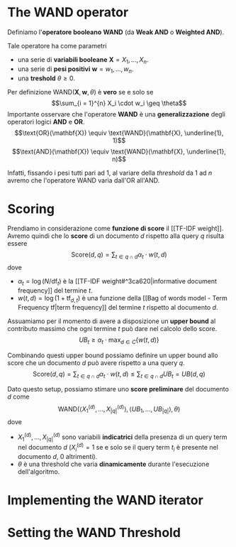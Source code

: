 # The WAND operator
Definiamo l'**operatore booleano** **WAND** (da **Weak AND** o **Weighted AND**).

Tale operatore ha come parametri
- una serie di **variabili booleane** $\mathbf{X} = X_1, ..., X_n$.
- una serie di **pesi positivi** $\mathbf{w} = w_1, ..., w_n$.
- una **treshold** $\theta \geq 0$.

Per definizione $\text{WAND}(\mathbf{X}, \mathbf{w}, \theta)$ è **vero** se e solo se $$\sum_{i = 1}^{n} X_i \cdot w_i \geq \theta$$ 
Importante osservare che l'operatore **WAND** è una **generalizzazione** degli operatori logici **AND** e **OR**.
$$\text{OR}(\mathbf{X}) \equiv \text{WAND}(\mathbf{X}, \underline{1}, 1)$$
$$\text{AND}(\mathbf{X}) \equiv \text{WAND}(\mathbf{X}, \underline{1}, n)$$

Infatti, fissando i pesi tutti pari ad 1, al variare della *threshold* da $1$ ad $n$ avremo che l'operatore WAND varia dall'OR all'AND.

# Scoring
Prendiamo in considerazione come **funzione di score** il [[TF-IDF weight]].
Avremo quindi che lo **score** di un documento $d$ rispetto alla query $q$ risulta essere $$\text{Score}(d,q) = \sum_{t \in q \cap d}\alpha_t \cdot w(t,d)$$ dove
- $\alpha_t = \log{(N/\text{df}_t)}$ è la [[TF-IDF weight#^3ca620|informative document frequency]] del termine $t$.
- $w(t,d) = \log{(1 + \text{tf}_{d,t})}$ è una funzione della [[Bag of words model - Term Frequency tf|term frequency]] del termine $t$ rispetto al documento $d$.

Assuamiamo per il momento di avere a disposizione un **upper bound** al contributo massimo che ogni termine $t$ può dare nel calcolo dello score.
$$UB_t \geq \alpha_t \cdot \max_{d \in C}{\lbrace w(t,d) \rbrace}$$

Combinando questi upper bound possiamo definire un upper bound allo score che un documento $d$ può avere rispetto a una query $q$.
$$\text{Score}(d,q) = \sum_{t \in q \cap d} \alpha_t \cdot w(t,d) \leq \sum_{t \in q \cap d} UB_t = UB(d,q)$$

Dato questo setup, possiamo stimare uno **score preliminare** del documento $d$ come $$\text{WAND}(\langle X^{(d)}_1, ..., X^{(d)}_{\vert q \vert}\rangle, \langle UB_1, ..., UB_{\vert q \vert}\rangle, \theta)$$
dove 
- $X^{(d)}_1, ..., X^{(d)}_{\vert q \vert}$ sono variabili **indicatrici** della presenza di un query term nel documento $d$ ($X^{(d)}_i = 1$ se e solo se il query term $t_i$ è presente nel documento $d$, 0 altrimenti).
- $\theta$ è una threshold che varia **dinamicamente** durante l'esecuzione dell'algoritmo.


# Implementing the WAND iterator

# Setting the WAND Threshold